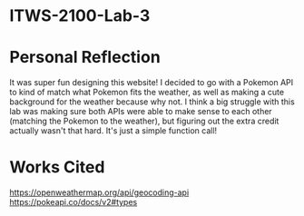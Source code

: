 # ITWS-2100-Lab-3

# Personal Reflection
It was super fun designing this website! I decided to go with a Pokemon API to kind of match what Pokemon fits the weather, as well as making a cute background for the weather because why not. I think a big struggle with this lab was making sure both APIs were able to make sense to each other (matching the Pokemon to the weather), but figuring out the extra credit actually wasn't that hard. It's just a simple function call!

# Works Cited 
https://openweathermap.org/api/geocoding-api
https://pokeapi.co/docs/v2#types